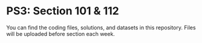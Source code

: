# PS3: Section 101 & 112 

You can find the coding files, solutions, and datasets in this repository. Files will be uploaded before section each week.
